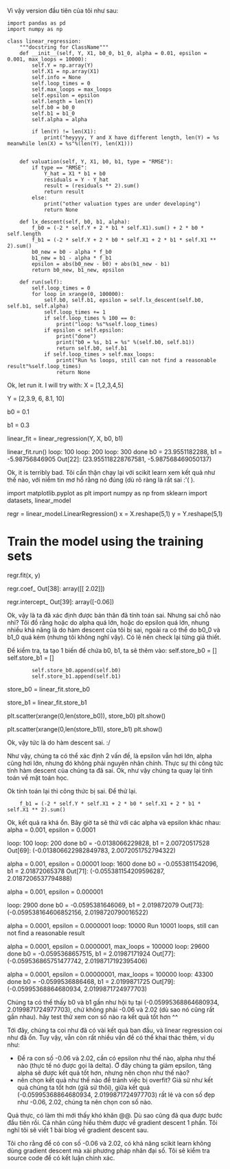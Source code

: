 


Vì vậy version đầu tiên của tôi như sau:
```{python}
import pandas as pd
import numpy as np

class linear_regression:
    """docstring for ClassName"""
    def __init__(self, Y, X1, b0_0, b1_0, alpha = 0.01, epsilon = 0.001, max_loops = 10000):
        self.Y = np.array(Y)
        self.X1 = np.array(X1)
        self.info = None
        self.loop_times = 0
        self.max_loops = max_loops
        self.epsilon = epsilon
        self.length = len(Y)
        self.b0 = b0_0
        self.b1 = b1_0
        self.alpha = alpha

        if len(Y) != len(X1):
            print("heyyyy, Y and X have different length, len(Y) = %s meanwhile len(X) = %s"%(len(Y), len(X1)))


    def valuation(self, Y, X1, b0, b1, type = "RMSE"):
        if type == "RMSE":
            Y_hat = X1 * b1 + b0
            residuals = Y - Y_hat
            result = (residuals ** 2).sum()
            return result
        else:
        	print("other valuation types are under developing")
        	return None

    def lx_descent(self, b0, b1, alpha):
        f_b0 = (-2 * self.Y + 2 * b1 * self.X1).sum() + 2 * b0 * self.length
        f_b1 = (-2 * self.Y + 2 * b0 * self.X1 + 2 * b1 * self.X1 ** 2).sum()
        b0_new = b0 - alpha * f_b0
        b1_new = b1 - alpha * f_b1
        epsilon = abs(b0_new - b0) + abs(b1_new - b1)
        return b0_new, b1_new, epsilon

    def run(self):
        self.loop_times = 0
        for loop in xrange(0, 100000):
            self.b0, self.b1, epsilon = self.lx_descent(self.b0, self.b1, self.alpha)
            self.loop_times += 1
            if self.loop_times % 100 == 0:
                print("loop: %s"%self.loop_times)
            if epsilon < self.epsilon:
                print("done")
                print("b0 = %s, b1 = %s" %(self.b0, self.b1))
                return self.b0, self.b1
            if self.loop_times > self.max_loops:
                print("Run %s loops, still can not find a reasonable result"%self.loop_times)
                return None
```
Ok, let run it. I will try with:
X = [1,2,3,4,5]

Y = [2,3.9, 6, 8.1, 10]

b0 = 0.1

b1 = 0.3

linear_fit = linear_regression(Y, X, b0, b1)

linear_fit.run()
loop: 100
loop: 200
loop: 300
done
b0 = 23.9551182288, b1 = -5.98756846905
Out[22]: (23.955118228767581, -5.987568469050137)


Ok, it is terribly bad. Tôi cẩn thận chạy lại với scikit learn xem kết quả như thế nào, với niềm tin mơ hồ rằng nó đúng (dù rõ ràng là rất sai :'( ).

import matplotlib.pyplot as plt
import numpy as np
from sklearn import datasets, linear_model

regr = linear_model.LinearRegression()
x = X.reshape(5,1)
y = Y.reshape(5,1)
# Train the model using the training sets
regr.fit(x, y)

regr.coef_
Out[38]: array([[ 2.02]])

regr.intercept_
Out[39]: array([-0.06])

Ok, vậy là ta đã xác định được bản thân đã tính toán sai. Nhưng sai chỗ nào nhỉ? Tôi đồ rằng hoặc do alpha quá lớn, hoặc do epsilon quá lớn, nhung nhiều khả năng là do hàm descent của tôi bị sai, ngoài ra có thể do b0_0 và b1_0 quá kém (nhưng tôi không nghĩ vậy). Có lẽ nên check lại từng giả thiết.

Để kiểm tra, ta tạo 1 biến để chứa b0, b1, ta sẽ thêm vào:
        self.store_b0 = []
        self.store_b1 = []

            self.store_b0.append(self.b0)
            self.store_b1.append(self.b1)

store_b0 = linear_fit.store_b0

store_b1 = linear_fit.store_b1

plt.scatter(xrange(0,len(store_b0)), store_b0)
plt.show()

plt.scatter(xrange(0,len(store_b1)), store_b1)
plt.show()

Ok, vậy tức là do hàm descent sai. :/ 

Như vậy, chúng ta có thể xác định 2 vấn đề, là epsilon vẫn hơi lớn, alpha cũng hơi lớn, nhưng đó không phải nguyên nhân chính. Thực sự thì công tức tính hàm descent của chúng ta đã sai. Ok, như vậy chúng ta quay lại tính toán về mặt toán học.

Ok tính toán lại thì công thức bị sai. Để thử lại.

        f_b1 = (-2 * self.Y * self.X1 + 2 * b0 * self.X1 + 2 * b1 * self.X1 ** 2).sum()


Ok, kết quả ra khá ổn. Bây giờ ta sẽ thử với các alpha và epsilon khác nhau:
alpha = 0.001, epsilon = 0.0001

loop: 100
loop: 200
done
b0 = -0.0138066229828, b1 = 2.00720517528
Out[69]: (-0.013806622982849783, 2.0072051752794322)



alpha = 0.001, epsilon = 0.00001
loop: 1600
done
b0 = -0.0553811542096, b1 = 2.01872065378
Out[71]: (-0.055381154209596287, 2.0187206537794888)


alpha = 0.001, epsilon = 0.000001

loop: 2900
done
b0 = -0.0595381646069, b1 = 2.019872079
Out[73]: (-0.059538164606852156, 2.0198720790016522)



alpha = 0.0001, epsilon = 0.0000001
loop: 10000
Run 10001 loops, still can not find a reasonable result


alpha = 0.0001, epsilon = 0.0000001, max_loops = 100000
loop: 29600
done
b0 = -0.0595368657515, b1 = 2.01987171924
Out[77]: (-0.059536865751477742, 2.0198717192395406)

alpha = 0.0001, epsilon = 0.00000001, max_loops = 100000
loop: 43300
done
b0 = -0.0599536886468, b1 = 2.0199871725
Out[79]: (-0.05995368864680934, 2.0199871724977703)

Chúng ta có thể thấy b0 và b1 gần như hội tụ tại (-0.05995368864680934, 2.0199871724977703), chứ không phải -0.06 và 2.02 (dù sao nó cũng rất gần nhau). hãy test thử xem con số nào ra kết quả tốt hơn ^^

Tới đây, chúng ta coi như đã có vài kết quả ban đầu, và linear regression coi như đã ổn. Tuy vậy, vẫn còn rất nhiều vấn đề có thể khai thác thêm, ví dụ như:
+ Để ra con số -0.06 và 2.02, cần có epsilon như thế nào, alpha như thế nào (thực tế nó được gọi là delta). Ở đây chúng ta giảm epsilon, tăng alpha sẽ được kết quả tốt hơn, nhưng nên chọn như thế nào?
+ nên chọn kết quả như thế nào để tránh việc bị overfit? Giả sử như kết quả chúng ta tốt hơn (giả sử thôi), giữa kết quả (-0.05995368864680934, 2.0199871724977703) rất lẻ và con số đẹp như -0.06, 2.02, chúng ta nên chọn con số nào.

Quả thực, có làm thì mới thấy khó khăn @@. Dù sao cũng đã qua được bước đầu tiên rồi. Cá nhân cũng hiểu thêm được về gradient descent 1 phần. Tôi nghĩ tôi sẽ viết 1 bài blog về gradient descent sau.

Tôi cho rằng để có con số -0.06 và 2.02, có khả năng scikit learn không dùng gradient descent mà xài phương pháp nhân đại số. Tôi sẽ kiểm tra source code để có kết luận chính xác.